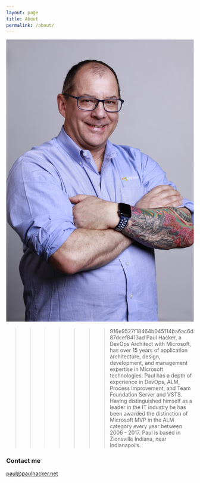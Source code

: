 ```yaml
---
layout: page
title: About
permalink: /about/
---
```


![](images/PaulHacker1_2018_Casual.JPG)


>>>>>>> 916e9527f18464b045114ba6ac6d87dcef8413ad
Paul Hacker, a DevOps Architect with Microsoft, has over 15 years of application architecture, design, development, and management expertise in Microsoft technologies. Paul has a depth of experience in DevOps, ALM, Process Improvement, and Team Foundation Server and VSTS. Having distinguished himself as a leader in the IT industry he has been awarded the distinction of Microsoft MVP in the ALM category every year between 2006 - 2017. Paul is based in Zionsville Indiana, near Indianapolis.

### Contact me

[paul@paulhacker.net](mailto:paul@paulhacker.net)